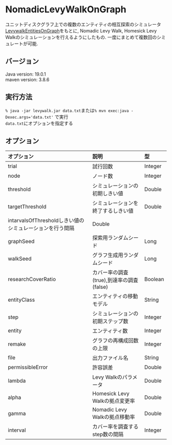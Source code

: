 # NomadicLevyWalkOnGraph
ユニットディスクグラフ上での複数のエンティティの相互探索のシミュレータ[LevywalkEntitiesOnGraph](https://github.com/nischis/LevyWalkEntitiesOnGraph)をもとに, Nomadic Levy Walk, Homesick Levy Walkのシミュレーションを行えるようにしたもの.
一度にまとめて複数回のシミュレートが可能.

## バージョン  
Java version: 19.0.1  
maven version: 3.8.6  

## 実行方法
`% java -jar levywalk.jar data.txt`または`% mvn exec:java -Dexec.args='data.txt'` で実行  
`data.txt`にオプションを指定する

## オプション
| オプション | 説明 | 型 |
|:---|:---|:---|
|trial|試行回数|Integer|
|node|ノード数|Integer|
|threshold|シミュレーションの初期しきい値|Double|
|targetThreshold|シミュレーションを終了するしきい値|Double|
|intarvalsOfThresholdしきい値のシミュレーションを行う間隔|Double|
|graphSeed|探索用ランダムシード|Long|
|walkSeed|グラフ生成用ランダムシード|Long|
|researchCoverRatio|カバー率の調査(true),到達率の調査(false)|Boolean|
|entityClass|エンティティの移動モデル|String|
|step|シミュレーションの初期ステップ数|Integer|
|entity|エンティティ数|Integer|
|remake|グラフの再構成回数の上限|Integer|
|file|出力ファイル名|String|
|permissibleError|許容誤差|Double|
|lambda|Levy Walkのパラメータ|Double|
|alpha|Homesick Levy Walkの拠点変更率|Double|
|gamma|Nomadic Levy Walkの拠点移動率|Double|
|interval|カバー率を調査するstep数の間隔|Integer|
